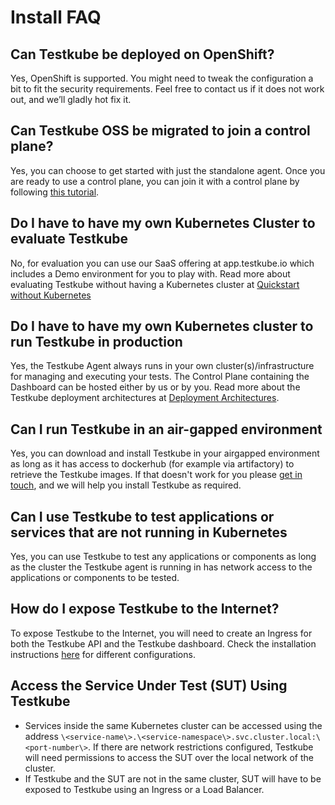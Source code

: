 # Install FAQ

## Can Testkube be deployed on OpenShift?

Yes, OpenShift is supported. You might need to tweak the configuration a bit to fit the security requirements. Feel free to contact us if it does not work out, and we’ll gladly hot fix it.

## Can Testkube OSS be migrated to join a control plane?

Yes, you can choose to get started with just the standalone agent. Once you are ready to use a control plane, you can join it with a control plane by following [this tutorial][migrate-oss].

## Do I have to have my own Kubernetes Cluster to evaluate Testkube

No, for evaluation you can use our SaaS offering at app.testkube.io which includes a Demo environment for you to play with. Read more about evaluating
Testkube without having a Kubernetes cluster at [Quickstart without Kubernetes](quickstart-no-k8s.mdx)

## Do I have to have my own Kubernetes cluster to run Testkube in production

Yes, the Testkube Agent always runs in your own cluster(s)/infrastructure for managing and executing your tests.
The Control Plane containing the Dashboard can be hosted either by us or by you. Read more about the
Testkube deployment architectures at [Deployment Architectures][deployment-architectures].

## Can I run Testkube in an air-gapped environment

Yes, you can download and install Testkube in your airgapped environment as long as it has access to dockerhub (for example via artifactory) to retrieve the Testkube images.
If that doesn't work for you please [get in touch](https://testkube.io/contact), and we will help you install Testkube as required.

## Can I use Testkube to test applications or services that are not running in Kubernetes

Yes, you can use Testkube to test any applications or components as long as the cluster the Testkube agent is running in has network access to the applications
or components to be tested.

## How do I expose Testkube to the Internet?

To expose Testkube to the Internet, you will need to create an Ingress for both the Testkube API and the Testkube dashboard. Check the installation instructions [here][install-ingress] for different configurations.

## Access the Service Under Test (SUT) Using Testkube

- Services inside the same Kubernetes cluster can be accessed using the address `\<service-name\>.\<service-namespace\>.svc.cluster.local:\<port-number\>`. If there are network restrictions configured, Testkube will need permissions to access the SUT over the local network of the cluster.
- If Testkube and the SUT are not in the same cluster, SUT will have to be exposed to Testkube using an Ingress or a Load Balancer.

[deployment-architectures]: /articles/install/deployment-architectures
[migrate-oss]: /articles/migrate-from-oss
[install-ingress]: /articles/install/install-with-helm#domain
